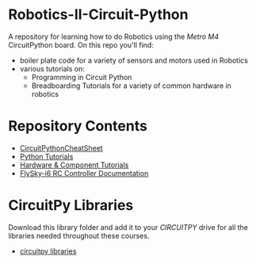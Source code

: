 # Robotics-II-Circuit-Python
A repository for learning how to do Robotics using the *Metro M4* CircuitPython board. On this repo you'll find:
* boiler plate code for a variety of sensors and motors used in Robotics
* various tutorials on:
    * Programming in Circuit Python
    * Breadboarding Tutorials for a variety of common hardware in robotics 

# Repository Contents
* [CircuitPythonCheatSheet](learning_modules/circuit_python_cheatsheet.md)
* [Python Tutorials](learning_modules/programming_tutorials.md)
* [Hardware & Component Tutorials](learning_modules/hardware_tutorials.md)
* [FlySky-i6 RC Controller Documentation](RC_control_FlySky_FS-I6x/flysky_documentation.md)

# CircuitPy Libraries
Download this library folder and add it to your *CIRCUITPY* drive for all the libraries needed throughout these courses. 
* [circuitpy libraries](circuit_python_libraries/libfolder.md)


